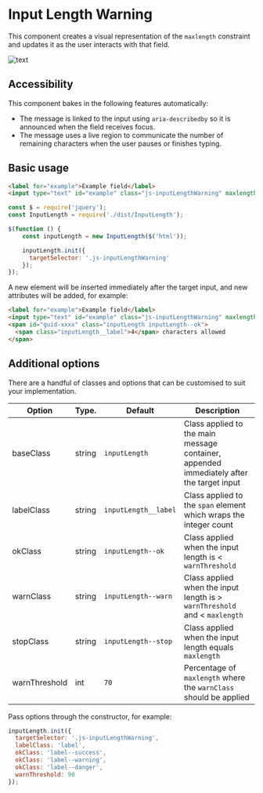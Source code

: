 # Input Length Warning

This component creates a visual representation of the `maxlength` constraint
and updates it as the user interacts with that field.

![text](https://user-images.githubusercontent.com/18653/119674968-8b534880-be34-11eb-9245-b2ac338823e1.gif)

## Accessibility

This component bakes in the following features automatically:

* The message is linked to the input using `aria-describedby` so it is announced 
when the field receives focus.
* The message uses a live region to communicate the number of remaining characters
when the user pauses or finishes typing.

## Basic usage

```html
<label for="example">Example field</label>
<input type="text" id="example" class="js-inputLengthWarning" maxlength="4" />
```

```js
const $ = require('jquery');
const InputLength = require('./dist/InputLength');

$(function () {
    const inputLength = new InputLength($('html'));

    inputLength.init({
      targetSelector: '.js-inputLengthWarning'
    });
});
```

A new element will be inserted immediately after the target input, and new 
attributes will be added, for example:

```html
<label for="example">Example field</label>
<input type="text" id="example" class="js-inputLengthWarning" maxlength="4" aria-describedby="guid-xxxx" />
<span id="guid-xxxx" class="inputLength inputLength--ok">
  <span class="inputLength__label">4</span> characters allowed
</span>
```

## Additional options

There are a handful of classes and options that can be customised to suit your
implementation.

| Option        | Type.   | Default              | Description |
| ------------- | ------- | -------------------- | ----------- |
| baseClass     | string  | `inputLength`        | Class applied to the main message container, appended immediately after the target input |
| labelClass    | string  | `inputLength__label` | Class applied to the `span` element which wraps the integer count |
| okClass       | string  | `inputLength--ok`    | Class applied when the input length is < `warnThreshold` |
| warnClass     | string  | `inputLength--warn`  | Class applied when the input length is > `warnThreshold` and < `maxlength` |
| stopClass     | string  | `inputLength--stop`  | Class applied when the input length equals `maxlength` |
| warnThreshold | int     | `70`                 | Percentage of `maxlength` where the `warnClass` should be applied |

Pass options through the constructor, for example:

```js
inputLength.init({
  targetSelector: '.js-inputLengthWarning',
  labelClass: 'label',
  okClass: 'label--success',
  okClass: 'label--warning',
  okClass: 'label--danger',
  warnThreshold: 90
});
```
